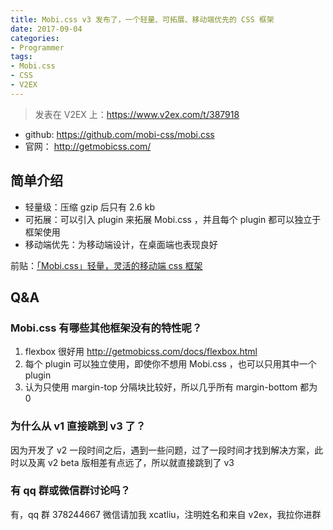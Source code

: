 ```yaml
---
title: Mobi.css v3 发布了，一个轻量、可拓展、移动端优先的 CSS 框架
date: 2017-09-04
categories:
- Programmer
tags:
- Mobi.css
- CSS
- V2EX
---
```


> 发表在 V2EX 上：https://www.v2ex.com/t/387918

- github: https://github.com/mobi-css/mobi.css
- 官网： http://getmobicss.com/

## 简单介绍

- 轻量级：压缩 gzip 后只有 2.6 kb
- 可拓展：可以引入 plugin 来拓展 Mobi.css ，并且每个 plugin 都可以独立于框架使用
- 移动端优先：为移动端设计，在桌面端也表现良好

前贴：[「Mobi.css」轻量，灵活的移动端 css 框架](/2016/08/29/mobi-css)

## Q&A

### Mobi.css 有哪些其他框架没有的特性呢？

1. flexbox 很好用 http://getmobicss.com/docs/flexbox.html
2. 每个 plugin 可以独立使用，即使你不想用 Mobi.css ，也可以只用其中一个 plugin
3. 认为只使用 margin-top 分隔块比较好，所以几乎所有 margin-bottom 都为 0

### 为什么从 v1 直接跳到 v3 了？

因为开发了 v2 一段时间之后，遇到一些问题，过了一段时间才找到解决方案，此时以及离 v2 beta 版相差有点远了，所以就直接跳到了 v3

### 有 qq 群或微信群讨论吗？

有，qq 群 378244667 微信请加我 xcatliu，注明姓名和来自 v2ex，我拉你进群